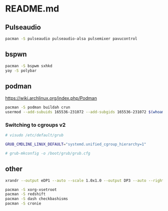 # README.md

## Pulseaudio

```sh
pacman -S pulseaudio pulseaudio-alsa pulsemixer pavucontrol
```

## bspwn

```sh
pacman -S bspwm sxhkd
yay -S polybar
```

## podman

<https://wiki.archlinux.org/index.php/Podman>

```sh
pacman -S podman buildah crun
usermod --add-subuids 165536-231072 --add-subgids 165536-231072 $(whoami)
```

### Switching to cgroups v2

```sh
# visudo /etc/default/grub

GRUB_CMDLINE_LINUX_DEFAULT="systemd.unified_cgroup_hierarchy=1"

# grub-mkconfig -o /boot/grub/grub.cfg
```

## other

```sh
xrandr --output eDP1 --auto --scale 1.0x1.0 --output DP3 --auto --right-of eDP1
```

```sh
pacman -S xorg-xsetroot
pacman -S redshift
pacman -S dash checkbashisms
pacman -S cronie
```
